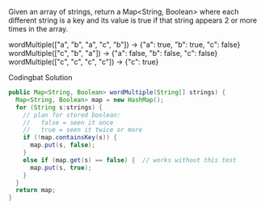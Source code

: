 Given an array of strings, return a Map<String, Boolean> where each different string is a key and its value is true if that string appears 2 or more times in the array.

wordMultiple(["a", "b", "a", "c", "b"]) → {"a": true, "b": true, "c": false}
wordMultiple(["c", "b", "a"]) → {"a": false, "b": false, "c": false}
wordMultiple(["c", "c", "c", "c"]) → {"c": true}

Codingbat Solution

```java
public Map<String, Boolean> wordMultiple(String[] strings) {
  Map<String, Boolean> map = new HashMap();
  for (String s:strings) {
    // plan for stored boolean:
    //   false = seen it once
    //   true = seen it twice or more
    if (!map.containsKey(s)) {
      map.put(s, false);
    }
    else if (map.get(s) == false) {  // works without this test
      map.put(s, true);
    }
  }
  return map;
}
```
